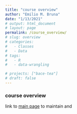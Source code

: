 ```yaml
---
title: "course overview"
author: "Emilio M. Bruna"
date: "1/13/2021"
# output: html_document
# layout: page
permalink: /course_overview/
# slug: overview
# categories:
#   - Classes
#   - Data
# tags:
#   - R
#   - data-wrangling

# projects: ["bace-tea"]
# draft: false
---
```

### course overview 

link to [main page](https://embruna.github.io/las6292/) to maintain and 